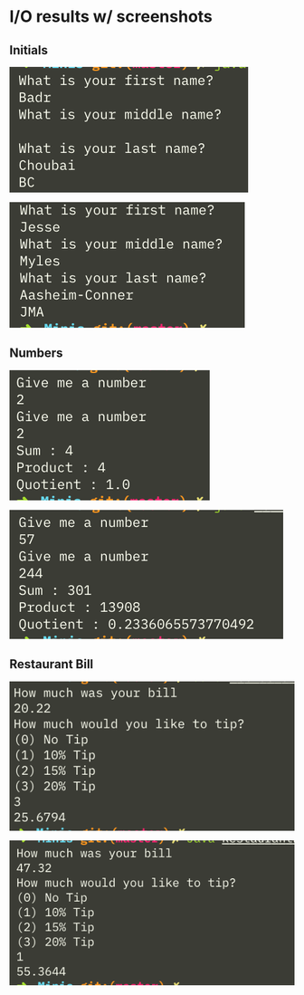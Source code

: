 # I/O results w/ screenshots

## Initials

![Initials_1][Initials_1]

![Initials_2][Initials_2]

## Numbers

![Initials_1][Numbers_1]

![Initials_2][Numbers_2]

## Restaurant Bill

![Initials_1][Restaurant_1]

![Initials_2][Restaurant_2]

[Initials_1]: ./test_screenshots/Initials_1.png
[Initials_2]: ./test_screenshots/Initials_2.png
[Numbers_1]: ./test_screenshots/Numbers_1.png
[Numbers_2]: ./test_screenshots/Numbers_2.png
[Restaurant_1]: ./test_screenshots/Restaurant_1.png
[Restaurant_2]: ./test_screenshots/Restaurant_2.png
